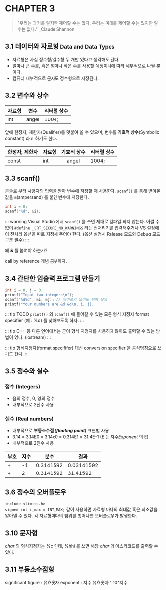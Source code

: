 # CHAPTER 3

>"우리는 과거를 알지만 제어할 수는 없다. 우리는 미래를 제어할 수는 있지만 알 수는 없다."  _Claude Shannon

## 3.1 데이터와 자료형 <small>Data and Data Types</small>

- 자료형은 사실 정수형/실수형 두 개만 있다고 생각해도 된다. 
- 얼마나 큰 수를, 혹은 얼마나 작은 수를 사용할 예정이냐에 따라 세부적으로 나뉠 뿐이다.
- 컴퓨터 내부적으로 문자도 정수형으로 저장된다. 

## 3.2 변수와 상수

| 자료형 | 변수 | 리터럴 상수 |
|---|:---:|---|
|int|angel|1004;|

앞에 한정자, 제한자(Qualifier)를 덧붙여 쓸 수 있으며, 변수를 **기호적 상수**(Symbolic constant) 라고 하기도 한다.

| 한정자, 제한자 | 자료형 | 기호적 상수 | 리터럴 상수 |
|:---|---|:---:|---|
|const|int|angel|1004;|

## 3.3 scanf()
콘솔로 부터 사용자의 입력을 받아 변수에 저장할 때 사용한다. `scanf()` 를 통해 받아온 값을 `&`(ampersand) 를 붙인 변수에 저장한다.

```c
int i = 0;
scanf("%d", &i);
```

::: warning
Visual Studio 에서 `scanf()` 를 쓰면 제대로 컴파일 되지 않는다. 어쩔 수 없이 `#define _CRT_SECURE_NO_WARNINGS` 라는 전처리기를 입력해주거나 VS 설정에 이 전처리 옵션을 따로 지정해 주어야 한다. (옵션 설정시 Release 모드와 Debug 모드 구분 필수)
:::

왜 **&** 를 붙여야 하는가? 

call by reference 개념 공부하자.

## 3.4 간단한 입출력 프로그램 만들기
```c
int i = 0, j = 0;
printf("Input two integers\n");
scanf("%d%d", &i, &j); // 띄어쓰기 없어도 됨에 유의
printf("Your numbers are &d &d\n, i, j);
```
::: tip TODO
`printf()` 와 `scanf()` 에 들어갈 수 있는 모든 형식 지정자 format specifier (예 : %d) 를 찾아보도록 하자.
:::

::: tip
C++ 등 다른 언어에서는 굳이 형식 지정자를 사용하지 않아도 출력할 수 있는 방법이 있다. (iostream)
:::

::: tip
형식지정자(format specififer) 대신 conversion specifier 을 공식명칭으로 쓰기도 한다.
:::

## 3.5 정수와 실수

### 정수 (Integers)
* 음의 정수, 0, 양의 정수
* 내부적으로 2진수 사용
### 실수 (Real numbers)
* 내부적으로 **부동소수점 _(floating point)_** 표현법 사용
* 3.14 = 3.14E0 = 3.14e0 = 0.314E1 = 31.4E-1  (E 는 지수*Exponent* 의 E)
* 내부적으로 2진수 사용

| 부호 | 지수 | 분수 | 결과 |
|:---|---|:---:|---|
|+|-1|0.3141592|0.03141592|
|+|2|0.3141592|31.41592|

## 3.6 정수의 오버플로우
`include <limits.h>`\
`signed int i_max = INT_MAX;` 같이 사용하면 자료형 마다의 최대값 혹은 최소값을 알아낼 수 있다. 각 자료형마다의 범위를 벗어나면 오버플로우가 발생한다.

## 3.10 문자형
*char* 의 형식지정자는 %c 인데, %hhi 를 쓰면 해당 *char* 의 아스키코드를 출력할 수 있다.

## 3.11 부동소수점형
significant figure : 유효숫자
exponent : 지수
유효숫자 * 10^지수
